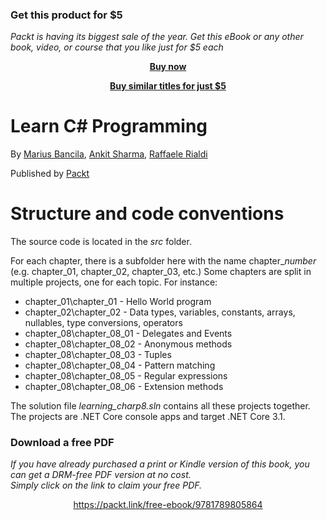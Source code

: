 
### Get this product for $5

<i>Packt is having its biggest sale of the year. Get this eBook or any other book, video, or course that you like just for $5 each</i>


<b><p align='center'>[Buy now](https://packt.link/9781789805864)</p></b>


<b><p align='center'>[Buy similar titles for just $5](https://subscription.packtpub.com/search)</p></b>


# Learn C# Programming

By [Marius Bancila](https://github.com/mariusbancila), [Ankit Sharma](https://github.com/AnkitSharma-007), [Raffaele Rialdi](https://github.com/raffaeler)

Published by [Packt](https://github.com/PacktPublishing)


# Structure and code conventions

The source code is located in the *src* folder.

For each chapter, there is a subfolder here with the name chapter_*number* (e.g. chapter_01, chapter_02, chapter_03, etc.)
Some chapters are split in multiple projects, one for each topic. For instance:

* chapter_01\chapter_01 - Hello World program
* chapter_02\chapter_02 - Data types, variables, constants, arrays, nullables, type conversions, operators
* chapter_08\chapter_08_01 - Delegates and Events
* chapter_08\chapter_08_02 - Anonymous methods
* chapter_08\chapter_08_03 - Tuples
* chapter_08\chapter_08_04 - Pattern matching
* chapter_08\chapter_08_05 - Regular expressions
* chapter_08\chapter_08_06 - Extension methods

The solution file *learning_charp8.sln* contains all these projects together. The projects are .NET Core console apps and target .NET Core 3.1.

### Download a free PDF

 <i>If you have already purchased a print or Kindle version of this book, you can get a DRM-free PDF version at no cost.<br>Simply click on the link to claim your free PDF.</i>
<p align="center"> <a href="https://packt.link/free-ebook/9781789805864">https://packt.link/free-ebook/9781789805864 </a> </p>
